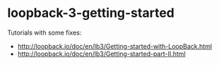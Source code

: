 # loopback-3-getting-started
Tutorials with some fixes:

* http://loopback.io/doc/en/lb3/Getting-started-with-LoopBack.html
* http://loopback.io/doc/en/lb3/Getting-started-part-II.html
